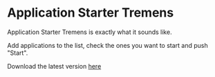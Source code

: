 Application Starter Tremens
===========================

Application Starter Tremens is exactly what it sounds like.

Add applications to the list, check the ones you want to start and push "Start".

Download the latest version [here](https://github.com/AlexanderJonsson/Application_launcher/raw/master/Published/Application_Launcher.zip)

